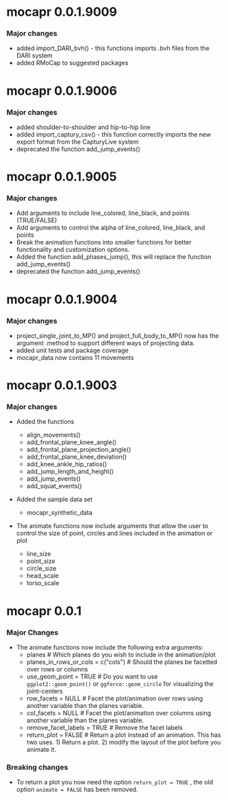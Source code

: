# mocapr 0.0.1.9009
### Major changes
* added import_DARI_bvh() - this functions imports .bvh files from the DARI system
* added RMoCap to suggested packages

# mocapr 0.0.1.9006
### Major changes
* added shoulder-to-shoulder and hip-to-hip line
* added import_captury_csv() - this function correctly imports the new export format from the CapturyLive system
* deprecated the function add_jump_events()

# mocapr 0.0.1.9005
### Major changes
* Add arguments to include line_colored, line_black, and points (TRUE/FALSE)
* Add arguments to control the alpha of line_colored, line_black, and points
* Break the animation functions into smaller functions for better functionality and customization options.
* Added the function add_phases_jump(), this will replace the function add_jump_events()
* deprecated the function add_jump_events()

# mocapr 0.0.1.9004
### Major changes
* project_single_joint_to_MP() and project_full_body_to_MP() now has the argument .method to support different ways of projecting data.
* added unit tests and package coverage
* mocapr_data now contains 11 movements

# mocapr 0.0.1.9003
### Major changes
* Added the functions  
  + align_movements()  
  + add_frontal_plane_knee_angle()  
  + add_frontal_plane_projection_angle()  
  + add_frontal_plane_knee_deviation()  
  + add_knee_ankle_hip_ratios()  
  + add_jump_length_and_height()  
  + add_jump_events()  
  + add_squat_events()  

* Added the sample data set
  + mocapr_synthetic_data

* The animate functions now include arguments that allow the user to control the size of point, circles and lines included in the animation or plot
  + line_size
  + point_size
  + circle_size
  + head_scale
  + torso_scale

# mocapr 0.0.1

### Major Changes
* The animate functions now include the following extra arguments:
  + planes # Which planes do you wish to include in the animation/plot
  + planes_in_rows_or_cols = c("cols") # Should the planes be facetted over rows or columns
  + use_geom_point = TRUE # Do you want to use `ggplot2::geom_point()` or `ggforce::geom_circle` for visualizing the joint-centers
  + row_facets = NULL # Facet the plot/animation over rows using another variable than the planes variable.
  + col_facets = NULL # Facet the plot/animation over columns using another variable than the planes variable.
  + remove_facet_labels = TRUE # Remove the facet labels
  + return_plot = FALSE # Return a plot instead of an animation. This has two uses. 1) Return a plot. 2) modify the layout of the plot before you animate it.

### Breaking changes
* To return a plot you now need the option `return_plot = TRUE` , the old option `animate = FALSE` has been removed.

